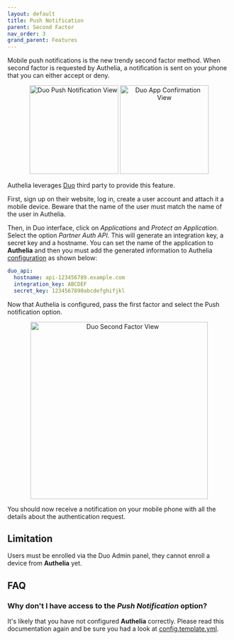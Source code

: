 ```yaml
---
layout: default
title: Push Notification
parent: Second Factor
nav_order: 3
grand_parent: Features
---
```


Mobile push notifications is the new trendy second factor method. When second factor is requested
by Authelia, a notification is sent on your phone that you can either accept or deny.

<p align="center">
  <img alt="Duo Push Notification View" src="../../images/duo-push-1.jpg" width="200">
  <img alt="Duo App Confirmation View" src="../../images/duo-push-2.png" width="200">
</p>

Authelia leverages [Duo] third party to provide this feature.

First, sign up on their website, log in, create a user account and attach it a mobile device.
Beware that the name of the user must match the name of the user in Authelia.

Then, in Duo interface, click on *Applications* and *Protect an Application*. Select the option
*Partner Auth API*. This will generate an integration key, a secret key and a hostname. You can
set the name of the application to **Authelia** and then you must add the generated information
to Authelia [configuration](../../deployment/index.md) as shown below:

```yaml
duo_api:
  hostname: api-123456789.example.com
  integration_key: ABCDEF
  secret_key: 1234567890abcdefghifjkl
```


Now that Authelia is configured, pass the first factor and select the Push notification
option.

<p align="center">
  <img alt="Duo Second Factor View" src="../../images/2FA-PUSH.png" width="400">
</p>

You should now receive a notification on your mobile phone with all the details
about the authentication request.

## Limitation

Users must be enrolled via the Duo Admin panel, they cannot enroll a device from
**Authelia** yet.

## FAQ

### Why don't I have access to the *Push Notification* option?

It's likely that you have not configured **Authelia** correctly. Please read this
documentation again and be sure you had a look at [config.template.yml](https://github.com/authelia/authelia/blob/master/config.template.yml).

[Duo]: https://duo.com/
